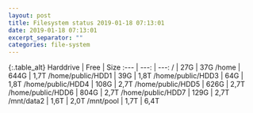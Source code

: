 ```yaml
---
layout: post
title: Filesystem status 2019-01-18 07:13:01
date: 2019-01-18 07:13:01
excerpt_separator: ""
categories: file-system
---
```

{:.table_alt}
Harddrive | Free | Size
:--- | ---: | ---:
/ | 27G | 37G
/home | 644G | 1,7T
/home/public/HDD1 | 39G | 1,8T
/home/public/HDD3 | 64G | 1,8T
/home/public/HDD4 | 108G | 2,7T
/home/public/HDD5 | 626G | 2,7T
/home/public/HDD6 | 804G | 2,7T
/home/public/HDD7 | 129G | 2,7T
/mnt/data2 | 1,6T | 2,0T
/mnt/pool | 1,7T | 6,4T
